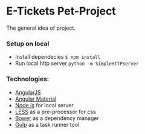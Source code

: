# E-Tickets Pet-Project

The general idea of project.

### Setup on local
- Install dependecies ```$ npm install```
- Run local http server ```python -m SimpleHTTPServer```

### Technologies:
- [AngularJS](https://angularjs.org/)
- [Angular Material](https://material.angularjs.org/latest/)
- [Node.js](http://nodejs.ru/) for local server
- [LESS](http://lesscss.org/) as a pre-processor for css
- [Bower](https://bower.io/) as a dependency manager
- [Gulp](http://gulpjs.com/) as a task runner tool
